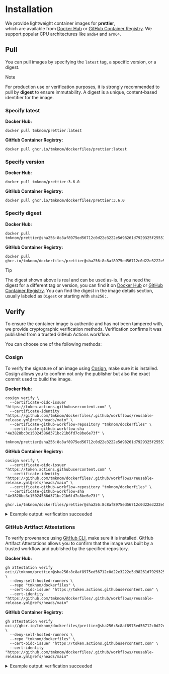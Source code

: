 # Installation

We provide lightweight container images for **prettier**,  
which are available from [Docker Hub][docker_hub] or [GitHub Container Registry][ghcr].
We support popular CPU architectures like `amd64` and `arm64`.

## Pull

You can pull images by specifying the `latest` tag, a specific version, or a digest.

> [!NOTE]
>
> For production use or verification purposes, it is strongly recommended to pull by **digest** to ensure immutability.
> A digest is a unique, content-based identifier for the image.

### Specify latest

**Docker Hub:**

```shell
docker pull tmknom/prettier:latest
```

**GitHub Container Registry:**

```shell
docker pull ghcr.io/tmknom/dockerfiles/prettier:latest
```

### Specify version

**Docker Hub:**

```shell
docker pull tmknom/prettier:3.6.0
```

**GitHub Container Registry:**

```shell
docker pull ghcr.io/tmknom/dockerfiles/prettier:3.6.0
```

### Specify digest

**Docker Hub:**

```shell
docker pull tmknom/prettier@sha256:8c8af8975ed56712c0d22e3222e5d98261d7929325f25551236df2e8bde83908
```

**GitHub Container Registry:**

```shell
docker pull ghcr.io/tmknom/dockerfiles/prettier@sha256:8c8af8975ed56712c0d22e3222e5d98261d7929325f25551236df2e8bde83908
```

> [!TIP]
>
> The digest shown above is real and can be used as-is.
> If you need the digest for a different tag or version, you can find it on [Docker Hub][docker_hub] or [GitHub Container Registry][ghcr].
> You can find the digest in the image details section, usually labeled as `Digest` or starting with `sha256:`.

## Verify

To ensure the container image is authentic and has not been tampered with, we provide cryptographic verification methods.
Verification confirms it was published from a trusted GitHub Actions workflow.

You can choose one of the following methods:

### Cosign

To verify the signature of an image using [Cosign](https://github.com/sigstore/cosign), make sure it is installed.
Cosign allows you to confirm not only the publisher but also the exact commit used to build the image.

**Docker Hub:**

```shell
cosign verify \
  --certificate-oidc-issuer "https://token.actions.githubusercontent.com" \
  --certificate-identity "https://github.com/tmknom/dockerfiles/.github/workflows/reusable-release.yml@refs/heads/main" \
  --certificate-github-workflow-repository "tmknom/dockerfiles" \
  --certificate-github-workflow-sha "4e3828bc3c15024586d371bc21b6fd7c8be6e73f" \
  tmknom/prettier@sha256:8c8af8975ed56712c0d22e3222e5d98261d7929325f25551236df2e8bde83908
```

**GitHub Container Registry:**

```shell
cosign verify \
  --certificate-oidc-issuer "https://token.actions.githubusercontent.com" \
  --certificate-identity "https://github.com/tmknom/dockerfiles/.github/workflows/reusable-release.yml@refs/heads/main" \
  --certificate-github-workflow-repository "tmknom/dockerfiles" \
  --certificate-github-workflow-sha "4e3828bc3c15024586d371bc21b6fd7c8be6e73f" \
  ghcr.io/tmknom/dockerfiles/prettier@sha256:8c8af8975ed56712c0d22e3222e5d98261d7929325f25551236df2e8bde83908
```

<details>
<summary>Example output: verification succeeded</summary>

```shell

Verification for ghcr.io/tmknom/dockerfiles/prettier@sha256:8c8af8975ed56712c0d22e3222e5d98261d7929325f25551236df2e8bde83908 --
The following checks were performed on each of these signatures:
  - The cosign claims were validated
  - Existence of the claims in the transparency log was verified offline
  - The code-signing certificate was verified using trusted certificate authority certificates

[{"critical":{"identity":{"docker-reference":"ghcr.io/tmknom/dockerfiles/prettier"},"image":{"docker...
```
</details>

### GitHub Artifact Attestations

To verify provenance using [GitHub CLI](https://cli.github.com/), make sure it is installed.
GitHub Artifact Attestations allows you to confirm that the image was built by a trusted workflow and published by the specified repository.

**Docker Hub:**

```shell
gh attestation verify oci://tmknom/prettier@sha256:8c8af8975ed56712c0d22e3222e5d98261d7929325f25551236df2e8bde83908 \
  --deny-self-hosted-runners \
  --repo "tmknom/dockerfiles" \
  --cert-oidc-issuer "https://token.actions.githubusercontent.com" \
  --cert-identity "https://github.com/tmknom/dockerfiles/.github/workflows/reusable-release.yml@refs/heads/main"
```

**GitHub Container Registry:**

```shell
gh attestation verify oci://ghcr.io/tmknom/dockerfiles/prettier@sha256:8c8af8975ed56712c0d22e3222e5d98261d7929325f25551236df2e8bde83908 \
  --deny-self-hosted-runners \
  --repo "tmknom/dockerfiles" \
  --cert-oidc-issuer "https://token.actions.githubusercontent.com" \
  --cert-identity "https://github.com/tmknom/dockerfiles/.github/workflows/reusable-release.yml@refs/heads/main"
```

<details>
<summary>Example output: verification succeeded</summary>

```shell
Loaded digest sha256:8c8af8975ed56712c0d22e3222e5d98261d7929325f25551236df2e8bde83908 for oci://ghcr.io/tmknom/dockerfiles/prettier@sha256:8c8af8975ed56712c0d22e3222e5d98261d7929325f25551236df2e8bde83908
Loaded 2 attestations from GitHub API
✓ Verification succeeded!
...
```
</details>

[docker_hub]: https://hub.docker.com/r/tmknom/prettier
[ghcr]: https://github.com/tmknom/dockerfiles/pkgs/container/dockerfiles%2Fprettier
